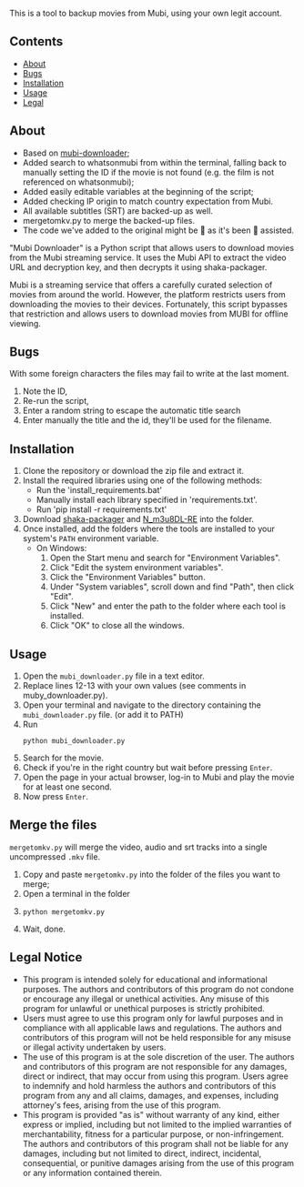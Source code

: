 This is a tool to backup movies from Mubi, using your own legit account.

## Contents
- [About](#about)
- [Bugs](#bugs)
- [Installation](#installation)
- [Usage](#usage)
- [Legal](#legal-notice)

## About
- Based on [mubi-downloader](https://github.com/NDDDDDDDDD/mubi-downloader);
- Added search to whatsonmubi from within the terminal, falling back to manually setting the ID if the movie is not found (e.g. the film is not referenced on whatsonmubi);
- Added easily editable variables at the beginning of the script;
- Added checking IP origin to match country expectation from Mubi.
- All available subtitles (SRT) are backed-up as well.
- mergetomkv.py to merge the backed-up files.
- The code we've added to the original might be 💩 as it's been 🤖 assisted.

"Mubi Downloader" is a Python script that allows users to download movies from the Mubi streaming service. It uses the Mubi API to extract the video URL and decryption key, and then decrypts it using shaka-packager.

Mubi is a streaming service that offers a carefully curated selection of movies from around the world. However, the platform restricts users from downloading the movies to their devices. Fortunately, this script bypasses that restriction and allows users to download movies from MUBI for offline viewing.

## Bugs
With some foreign characters the files may fail to write at the last moment.
 1. Note the ID,
 2. Re-run the script,
 3. Enter a random string to escape the automatic title search
 4. Enter manually the title and the id, they'll be used for the filename.

## Installation
1. Clone the repository or download the zip file and extract it.
2. Install the required libraries using one of the following methods:
    * Run the 'install_requirements.bat'
    * Manually install each library specified in 'requirements.txt'.
    * Run 'pip install -r requirements.txt'
4. Download [shaka-packager](https://github.com/shaka-project/shaka-packager/releases/) and [N_m3u8DL-RE](https://github.com/nilaoda/N_m3u8DL-RE/releases) into the folder.
5. Once installed, add the folders where the tools are installed to your system's `PATH` environment variable. 
   - On Windows:
     1. Open the Start menu and search for "Environment Variables".
     2. Click "Edit the system environment variables".
     3. Click the "Environment Variables" button.
     4. Under "System variables", scroll down and find "Path", then click "Edit".
     5. Click "New" and enter the path to the folder where each tool is installed.
     6. Click "OK" to close all the windows.

## Usage
1. Open the `mubi_downloader.py` file in a text editor.
2. Replace lines 12-13 with your own values (see comments in muby_downloader.py).
4. Open your terminal and navigate to the directory containing the `mubi_downloader.py` file. (or add it to PATH)
5. Run
    ```
    python mubi_downloader.py
    ```
7. Search for the movie.
8. Check if you're in the right country but wait before pressing `Enter`.
9. Open the page in your actual browser, log-in to Mubi and play the movie for at least one second.
10. Now press `Enter`.

## Merge the files
`mergetomkv.py` will merge the video, audio and srt tracks into a single uncompressed `.mkv` file.
1. Copy and paste `mergetomkv.py` into the folder of the files you want to merge;
2. Open a terminal in the folder
3.  ```
    python mergetomkv.py
    ```
4. Wait, done.

## Legal Notice
- This program is intended solely for educational and informational purposes. The authors and contributors of this program do not condone or encourage any illegal or unethical activities. Any misuse of this program for unlawful or unethical purposes is strictly prohibited.
- Users must agree to use this program only for lawful purposes and in compliance with all applicable laws and regulations. The authors and contributors of this program will not be held responsible for any misuse or illegal activity undertaken by users.
- The use of this program is at the sole discretion of the user. The authors and contributors of this program are not responsible for any damages, direct or indirect, that may occur from using this program. Users agree to indemnify and hold harmless the authors and contributors of this program from any and all claims, damages, and expenses, including attorney's fees, arising from the use of this program.
- This program is provided "as is" without warranty of any kind, either express or implied, including but not limited to the implied warranties of merchantability, fitness for a particular purpose, or non-infringement. The authors and contributors of this program shall not be liable for any damages, including but not limited to direct, indirect, incidental, consequential, or punitive damages arising from the use of this program or any information contained therein.
